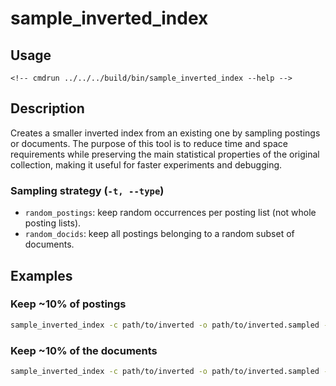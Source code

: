 # sample_inverted_index

## Usage

```
<!-- cmdrun ../../../build/bin/sample_inverted_index --help -->
```

## Description
Creates a smaller inverted index from an existing one by sampling postings or documents. The purpose of this tool is to reduce time and space requirements while preserving the main statistical properties of the original collection, making it useful for faster experiments and debugging.

### Sampling strategy (`-t, --type`)

- `random_postings`: keep random occurrences per posting list (not whole posting lists).
- `random_docids`: keep all postings belonging to a random subset of documents.

## Examples

### Keep ~10% of postings
```bash
sample_inverted_index -c path/to/inverted -o path/to/inverted.sampled -r 0.1 -t random_postings
```

### Keep ~10% of the documents
```bash
sample_inverted_index -c path/to/inverted -o path/to/inverted.sampled -r 0.25 -t random_docids
```
